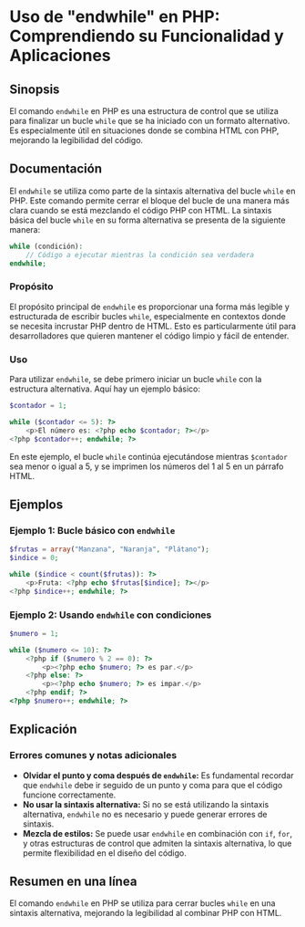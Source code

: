 <!--
Meta Description: # Uso de "endwhile" en PHP: Comprendiendo su Funcionalidad y Aplicaciones ## Sinopsis El comando `endwhile` en PHP es una estructura de control que se...
Meta Keywords: php, endwhile, while, con, que
-->

# Uso de "endwhile" en PHP: Comprendiendo su Funcionalidad y Aplicaciones

## Sinopsis
El comando `endwhile` en PHP es una estructura de control que se utiliza para finalizar un bucle `while` que se ha iniciado con un formato alternativo. Es especialmente útil en situaciones donde se combina HTML con PHP, mejorando la legibilidad del código.

## Documentación
El `endwhile` se utiliza como parte de la sintaxis alternativa del bucle `while` en PHP. Este comando permite cerrar el bloque del bucle de una manera más clara cuando se está mezclando el código PHP con HTML. La sintaxis básica del bucle `while` en su forma alternativa se presenta de la siguiente manera:

```php
while (condición):
    // Código a ejecutar mientras la condición sea verdadera
endwhile;
```

### Propósito
El propósito principal de `endwhile` es proporcionar una forma más legible y estructurada de escribir bucles `while`, especialmente en contextos donde se necesita incrustar PHP dentro de HTML. Esto es particularmente útil para desarrolladores que quieren mantener el código limpio y fácil de entender.

### Uso
Para utilizar `endwhile`, se debe primero iniciar un bucle `while` con la estructura alternativa. Aquí hay un ejemplo básico:

```php
$contador = 1;

while ($contador <= 5): ?>
    <p>El número es: <?php echo $contador; ?></p>
<?php $contador++; endwhile; ?>
```

En este ejemplo, el bucle `while` continúa ejecutándose mientras `$contador` sea menor o igual a 5, y se imprimen los números del 1 al 5 en un párrafo HTML.

## Ejemplos

### Ejemplo 1: Bucle básico con `endwhile`
```php
$frutas = array("Manzana", "Naranja", "Plátano");
$indice = 0;

while ($indice < count($frutas)): ?>
    <p>Fruta: <?php echo $frutas[$indice]; ?></p>
<?php $indice++; endwhile; ?>
```

### Ejemplo 2: Usando `endwhile` con condiciones
```php
$numero = 1;

while ($numero <= 10): ?>
    <?php if ($numero % 2 == 0): ?>
        <p><?php echo $numero; ?> es par.</p>
    <?php else: ?>
        <p><?php echo $numero; ?> es impar.</p>
    <?php endif; ?>
<?php $numero++; endwhile; ?>
```

## Explicación
### Errores comunes y notas adicionales
- **Olvidar el punto y coma después de `endwhile`:** Es fundamental recordar que `endwhile` debe ir seguido de un punto y coma para que el código funcione correctamente.
- **No usar la sintaxis alternativa:** Si no se está utilizando la sintaxis alternativa, `endwhile` no es necesario y puede generar errores de sintaxis.
- **Mezcla de estilos:** Se puede usar `endwhile` en combinación con `if`, `for`, y otras estructuras de control que admiten la sintaxis alternativa, lo que permite flexibilidad en el diseño del código.

## Resumen en una línea
El comando `endwhile` en PHP se utiliza para cerrar bucles `while` en una sintaxis alternativa, mejorando la legibilidad al combinar PHP con HTML.